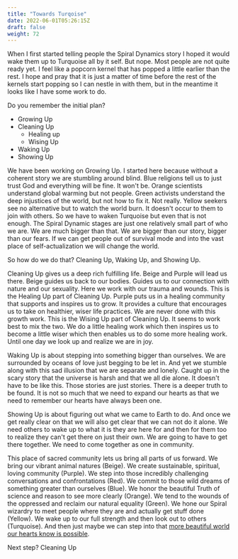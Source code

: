 ```yaml
---
title: "Towards Turqoise"
date: 2022-06-01T05:26:15Z
draft: false
weight: 72
---
```

When I first started telling people the Spiral Dynamics story I hoped it would wake them up to Turquoise all by it self. But nope. Most people are not quite ready yet. I feel like a popcorn kernel that has popped a little earlier than the rest. I hope and pray that it is just a matter of time before the rest of the kernels start popping so I can nestle in with them, but in the meantime it looks like I have some work to do.

Do you remember the initial plan?

* Growing Up
* Cleaning Up
  * Healing up
  * Wising Up
* Waking Up
* Showing Up

We have been working on Growing Up. I started here because without a coherent story we are stumbling around blind. Blue religions tell us to just trust God and everything will be fine. It won't be. Orange scientists understand global warming but not people. Green activists understand the deep injustices of the world, but not how to fix it. Not really. Yellow seekers see no alternative but to watch the world burn. It doesn't occur to them to join with others. So we have to waken Turquoise but even that is not enough. The Spiral Dynamic stages are just one relatively small part of who we are. We are much bigger than that. We are bigger than our story, bigger than our fears. If we can get people out of survival mode and into the vast place of self-actualization we will change the world.

So how do we do that? Cleaning Up, Waking Up, and Showing Up.

Cleaning Up gives us a deep rich fulfilling life. Beige and Purple will lead us there. Beige guides us back to our bodies. Guides us to our connection with nature and our sexuality. Here we work with our trauma and wounds. This is the Healing Up part of Cleaning Up. Purple puts us in a healing community that supports and inspires us to grow. It provides a culture that encourages us to take on healthier, wiser life practices. We are never done with this growth work. This is the Wising Up part of Cleaning Up. It seems to work best to mix the two. We do a little healing work which then inspires us to become a little wiser which then enables us to do some more healing work. Until one day we look up and realize we are in joy.

Waking Up is about stepping into something bigger than ourselves. We are surrounded by oceans of love just begging to be let in. And yet we stumble along with this sad illusion that we are separate and lonely. Caught up in the scary story that the universe is harsh and that we all die alone. It doesn't have to be like this. Those stories are just stories. There is a deeper truth to be found. It is not so much that we need to expand our hearts as that we need to remember our hearts have always been one. 

Showing Up is about figuring out what we came to Earth to do. And once we get really clear on that we will also get clear that we can not do it alone. We need others to wake up to what it is they are here for and then for them too to realize they can't get there on just their own. We are going to have to get there together. We need to come together as one in community.

This place of sacred community lets us bring all parts of us forward. We bring our vibrant animal natures (Beige). We create sustainable, spiritual, loving community (Purple). We step into those incredibly challenging conversations and confrontations (Red). We commit to those wild dreams of something greater than ourselves (Blue). We honor the beautiful Truth of science and reason to see more clearly (Orange). We tend to the wounds of the oppressed and reclaim our natural equality (Green). We hone our Spiral wizardry to meet people where they are and actually get stuff done (Yellow). We wake up to our full strength and then look out to others (Turquoise). And then just maybe we can step into that [more beautiful world our hearts know is possible](https://charleseisenstein.org/books/the-more-beautiful-world-our-hearts-know-is-possible/).

Next step? Cleaning Up
